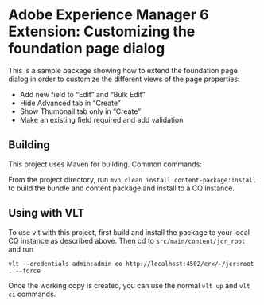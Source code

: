 # Adobe Experience Manager 6 Extension: Customizing the foundation page dialog

This is a sample package showing how to extend the foundation page dialog in order to customize the different views of the page properties:
* Add new field to “Edit” and “Bulk Edit”
* Hide Advanced tab in “Create”
* Show Thumbnail tab only in “Create”
* Make an existing field required and add validation

## Building 
 
This project uses Maven for building. Common commands:

From the project directory, run ``mvn clean install content-package:install`` to build the bundle and content package and install to a CQ instance.

## Using with VLT 
 
To use vlt with this project, first build and install the package to your local CQ instance as described above. Then cd to `src/main/content/jcr_root` and run

    vlt --credentials admin:admin co http://localhost:4502/crx/-/jcr:root . --force

Once the working copy is created, you can use the normal ``vlt up`` and ``vlt ci`` commands.